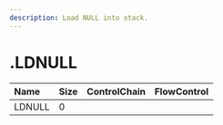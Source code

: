 ```yaml
---
description: Load NULL into stack.
---
```


# .LDNULL

| Name | Size | ControlChain | FlowControl |
| :--- | :--- | :--- | :--- |
| LDNULL | 0 |  |  |
